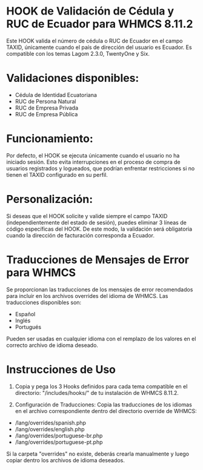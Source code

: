 # HOOK de Validación de Cédula y RUC de Ecuador para WHMCS 8.11.2

Este HOOK valida el número de cédula o RUC de Ecuador en el campo TAXID, únicamente cuando el país de dirección del usuario es Ecuador. Es compatible con los temas Lagom 2.3.0, TwentyOne y Six.

# Validaciones disponibles:
- Cédula de Identidad Ecuatoriana
- RUC de Persona Natural
- RUC de Empresa Privada
- RUC de Empresa Pública

# Funcionamiento:
Por defecto, el HOOK se ejecuta únicamente cuando el usuario no ha iniciado sesión. Esto evita interrupciones en el proceso de compra de usuarios registrados y logueados, que podrían enfrentar restricciones si no tienen el TAXID configurado en su perfil.

# Personalización:
Si deseas que el HOOK solicite y valide siempre el campo TAXID (independientemente del estado de sesión), puedes eliminar 3 líneas de código específicas del HOOK. De este modo, la validación será obligatoria cuando la dirección de facturación corresponda a Ecuador.

# Traducciones de Mensajes de Error para WHMCS
Se proporcionan las traducciones de los mensajes de error recomendados para incluir en los archivos overrides del idioma de WHMCS. Las traducciones disponibles son:

- Español
- Inglés
- Portugués

Pueden ser usadas en cualquier idioma con el remplazo de los valores en el correcto archivo de idioma deseado.

# Instrucciones de Uso
1) Copia y pega los 3 Hooks definidos para cada tema compatible en el directorio: "/includes/hooks/" de tu instalación de WHMCS 8.11.2.

2) Configuración de Traducciones:
Copia las traducciones de los idiomas en el archivo correspondiente dentro del directorio override de WHMCS:

- /lang/overrides/spanish.php
- /lang/overrides/english.php
- /lang/overrides/portuguese-br.php
- /lang/overrides/portuguese-pt.php

Si la carpeta "overrides" no existe, deberás crearla manualmente y luego copiar dentro los archivos de idioma deseados.
